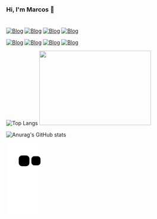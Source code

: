 ### Hi, I'm Marcos 🤑 


#
[![Blog](https://img.shields.io/badge/AngularJS-E23237?style=for-the-badge&logo=angularjs&logoColor=white)](#)
[![Blog](https://img.shields.io/badge/JavaScript-323330?style=for-the-badge&logo=javascript&logoColor=F7DF1E)](#)
[![Blog](https://img.shields.io/badge/MySQL-00000F?style=for-the-badge&logo=mysql&logoColor=white)](#)
[![Blog](https://img.shields.io/badge/TypeScript-007ACC?style=for-the-badge&logo=typescript&logoColor=white)](#)


[![Blog](https://img.shields.io/badge/HTML5-E34F26?style=for-the-badge&logo=html5&logoColor=white)](#)
[![Blog](https://img.shields.io/badge/CSS3-1572B6?style=for-the-badge&logo=css3&logoColor=white)](#)
[![Blog](https://img.shields.io/badge/Tailwind_CSS-38B2AC?style=for-the-badge&logo=tailwind-css&logoColor=white)](#)
[![Blog](https://img.shields.io/badge/Python-3776AB?style=for-the-badge&logo=python&logoColor=white)](#)





 ![Top Langs](https://github-readme-stats.vercel.app/api/top-langs/?username=SilvaAMarcos&layout=compact)      <img src="https://github.com/SilvaAMarcos/SilvaAMarcos/assets/102332801/7c608d80-05f1-49f8-97a4-6b7c79c0c7ab" width="300px" height="200px">

![Anurag's GitHub stats](https://github-readme-stats.vercel.app/api?username=SilvaAMarcos&show_icons=true&theme=radical)

![Snake animation](https://github.com/SilvaAMarcos/SilvaAMarcos/blob/output/github-contribution-grid-snake.svg)


